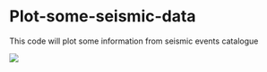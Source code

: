 # Plot-some-seismic-data

This code will plot some information from seismic events catalogue

<img src="https://i.ibb.co/s2pgzmm/image.png"></img>
